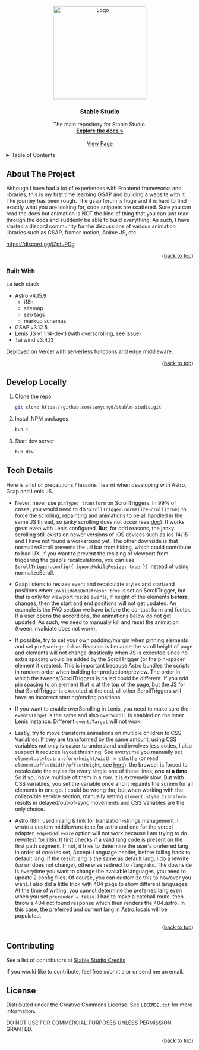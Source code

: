 
<a id="readme-top"></a>

<div align="center">
  <a href="https://stablestudio.org">
    <img src="public/stablestudio-large.png" alt="Logo" width="250">
  </a>

  <h3 align="center">Stable Studio</h3>

  <p align="center">
    The main repository for Stable Studio.
    <br />
    <a href="https://github.com/othneildrew/Best-README-Template"><strong>Explore the docs »</strong></a>
    <br />
    <br />
    <a href="https://stablestudio.org">View Page</a>
  </p>
</div>



<details>
  <summary>Table of Contents</summary>
  <ol>
    <li>
      <a href="#about-the-project">About The Project</a>
      <ul>
        <li><a href="#built-with">Built With</a></li>
      </ul>
    </li>
    <li>
      <a href="#develop-locally">Develop locally</a>
    </li>
    <li>
      <a href="#tech-details">Technical Details</a>
    </li>
    <li><a href="#contributing">Contributing</a></li>
    <li><a href="#license">License</a></li>
    <li><a href="#contact">Contact</a></li>
  </ol>
</details>


## About The Project

Although I have had a lot of experiences with Frontend frameworks and libraries, this is my first time learning GSAP and building a website with it. The journey has been rough. The gsap forum is huge and it is hard to find exactly what you are looking for, code snippets are scattered. Sure you can read the docs but animation is NOT the kind of thing that you can just read through the docs and suddenly be able to build everything. As such, I have started a discord community for the discussions of various animation libraries such as GSAP, framer motion, Anime JS, etc.

https://discord.gg/jZptuPDg

<p align="right">(<a href="#readme-top">back to top</a>)</p>



### Built With

Le tech stack

* Astro v4.15.9
  * i18n
  * sitemap
  * seo tags
  * markup schemas
* GSAP v3.12.5
* Lenis JS v1.1.14-dev.1 (with overscrolling, see [issue](https://github.com/darkroomengineering/lenis/issues/391))
* Tailwind v3.4.13

Deployed on Vercel with serverless functions and edge middleware.

<p align="right">(<a href="#readme-top">back to top</a>)</p>


## Develop Locally

1. Clone the repo
   ```sh
   git clone https://github.com/samyung0/stable-studio.git
   ```
2. Install NPM packages
   ```sh
   bun i
   ```
3. Start dev server
   ```sh
   bun dev
   ```

## Tech Details

Here is a list of precautions / lessons I learnt when developing with Astro, Gsap and Lenis JS.

- Never, never use `pinType: transform` on ScrollTriggers. In 99% of cases, you would need to do `ScrollTrigger.normalizeScroll(true)` to force the scrolling, repainting and animations to be all handled in the same JS thread, so janky scrolling does not occur (see [doc](https://gsap.com/docs/v3/Plugins/ScrollTrigger/static.normalizeScroll()/)). It works great even with Lenis configured. **But**, for odd reasons, the janky scrolling still exists on newer versions of IOS devices such as ios 14/15 and I have not found a workaround yet. The other downside is that normalizeScroll prevents the url bar from hiding, which could contribute to bad UX. If you want to prevent the resizing of viewport from triggering the gsap's recalculations, you can use `ScrollTrigger.config({ ignoreMobileResize: true })` instead of using normalizeScroll.

- Gsap listens to resizes event and recalculate styles and start/end positions when `invalidateOnRefresh: true` is set on ScrollTrigger, but that is only for viewport resize events, if height of the elements **before**, changes, then the start and end positions will not get updated. An example is the FAQ section we have before the contact form and footer. If a user opens the accordions, the animations below do not get updated. As such, we need to manually kill and reset the animation (tween.invalidate does not work).

- If possible, try to set your own padding/margin when pinning elements and set `pinSpacing: false`. Reasons is because the scroll height of page and elements will not change drastically when JS is executed since no extra spacing would be added by the ScrollTrigger (or the pin-spacer element it creates). This is important because Astro bundles the scripts in random order when building for production/preview. The order in which the tweens/ScrollTriggers is called could be different. If you add pin spacing to an element that is at the top of the page, but the JS for that ScrollTrigger is executed at the end, all other ScrollTriggers will have an incorrect starting/ending positions.

- If you want to enable overScrolling in Lenis, you need to make sure the `eventsTarget` is the same and also `overScroll` is enabled on the inner Lenis instance. Different `eventsTarget` will not work.

- Lastly, try to move transform animations on multiple children to CSS Variables. If they are transformed by the same amount, using CSS variables not only is easier to understand and involves less codes, I also suspect it reduces layout thrashing. See everytime you manually set `element.style.transform/height/width = sthsth;` (or read `element.offsetWidth/offsetHeight`, see [here](https://web.dev/articles/avoid-large-complex-layouts-and-layout-thrashing)), the browser is forced to recalculate the styles for every single one of these lines, **one at a time**. So if you have multiple of them in a row, it is extremely slow. But with CSS variables, you set the variable once and it repaints the screen for all elements in one go. I could be wrong tho, but when working with the collapsible service section, manually setting `element.style.transform` results in delayed/out-of-sync movements and CSS Variables are the only choice.

- Astro I18n: used inlang & fink for translation-strings management. I wrote a custom middleware (one for astro and one for the vercel adapter,  `edgeMiddleware` option will not work because I am trying to do rewrites) for i18n. It first checks if a valid lang code is present on the first path segment. If not, it tries to determine the user's preferred lang in order of cookies set, Accept-Language header, before falling back to default lang. If the result lang is the same as default lang, I do a rewrite (so url does not change), otherwise redirect to `/lang/abc`. The downside is everytime you want to change the available languages, you need to update 2 config files. Of course, you can customize this to however you want. I also did a little trick with 404 page to show different languages. At the time of writing, you cannot determine the preferred lang even when you set `prerender = false`. I had to make a catchall route, then throw a 404 not found response which then renders the 404.astro. In this case, the preferred and current lang in Astro.locals will be populated.

<p align="right">(<a href="#readme-top">back to top</a>)</p>

## Contributing

See a list of contributors at [Stable Studio Credits](https://stablestudio.org/en/credits)

If you would like to contribute, feel free submit a pr or send me an email.


<!-- LICENSE -->
## License

Distributed under the Creative Commons License. See `LICENSE.txt` for more information.

DO NOT USE FOR COMMERCIAL PURPOSES UNLESS PERMISSION GRANTED.

<p align="right">(<a href="#readme-top">back to top</a>)</p>


